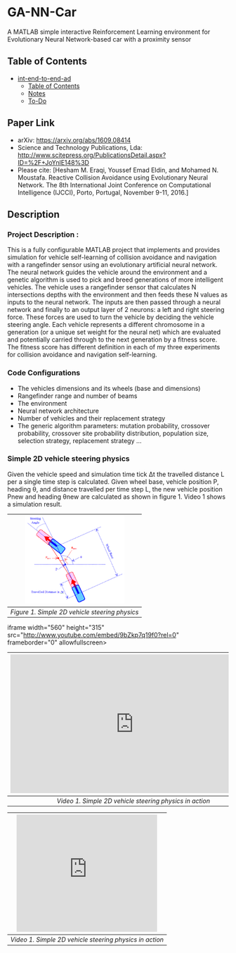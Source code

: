 # GA-NN-Car
A MATLAB simple interactive Reinforcement Learning environment for Evolutionary Neural Network-based car with a proximity sensor

## Table of Contents
- [int-end-to-end-ad](#int-end-to-end-ad)
  * [Table of Contents](#table-of-contents)
  * [Notes](#notes)
  * [To-Do](#to-do)

## Paper Link
- arXiv: https://arxiv.org/abs/1609.08414
- Science and Technology Publications, Lda: http://www.scitepress.org/PublicationsDetail.aspx?ID=%2F+JoYnlE148%3D
- Please cite: [Hesham M. Eraqi, Youssef Emad Eldin, and Mohamed N. Moustafa. Reactive Collision Avoidance using Evolutionary Neural Network. The 8th International Joint Conference on Computational Intelligence (IJCCI), Porto, Portugal, November 9-11, 2016.]

  
## Description

### Project Description :
This is a fully configurable MATLAB project that implements and provides simulation for vehicle self-learning of collision avoidance and navigation with a rangefinder sensor using an evolutionary artificial neural network. The neural network guides the vehicle around the environment and a genetic algorithm is used to pick and breed generations of more intelligent vehicles.
The vehicle uses a rangefinder sensor that calculates N intersections depths with the environment and then feeds these N values as inputs to the neural network. The inputs are then passed through a neural network and finally to an output layer of 2 neurons: a left and right steering force. These forces are used to turn the vehicle by deciding the vehicle steering angle.
Each vehicle represents a different chromosome in a generation (or a unique set weight for the neural net) which are evaluated and potentially carried through to the next generation by a fitness score. The fitness score has different definition in each of my three experiments for collision avoidance and navigation self-learning.

### Code Configurations
- The vehicles dimensions and its wheels (base and dimensions)
- Rangefinder range and number of beams
- The environment
- Neural network architecture
- Number of vehicles and their replacement strategy
- The generic algorithm parameters: mutation probability, crossover probability, crossover site probability distribution, population size, selection strategy, replacement strategy …

### Simple 2D vehicle steering physics
Given the vehicle speed and simulation time tick Δt the travelled distance L per a single time step is calculated. Given wheel base, vehicle position P, heading θ, and distance travelled per time step L, the new vehicle position Pnew and heading θnew are calculated as shown in figure 1. Video 1 shows a simulation result.

| <img src="/_read_me_images/figure_1.png" height="200"> |
|:--:| 
| *Figure 1. Simple 2D vehicle steering physics* |

iframe width="560" height="315" src="http://www.youtube.com/embed/9bZkp7q19f0?rel=0" frameborder="0" allowfullscreen></iframe>

| <iframe width="560" height="315" src="http://www.youtube.com/embed/9bZkp7q19f0?rel=0" frameborder="0" allowfullscreen></iframe> |
|:--:| 
| *Video 1. Simple 2D vehicle steering physics in action* |

| <div class="separator" style="clear: both; text-align: center;"><iframe allowfullscreen="" class="YOUTUBE-iframe-video" data-thumbnail-src="https://i.ytimg.com/vi/Wx4s0svjlvE/0.jpg" frameborder="0" height="266" src="https://www.youtube.com/embed/Wx4s0svjlvE?feature=player_embedded" width="320"></iframe></div> |
|:--:| 
| *Video 1. Simple 2D vehicle steering physics in action* |




